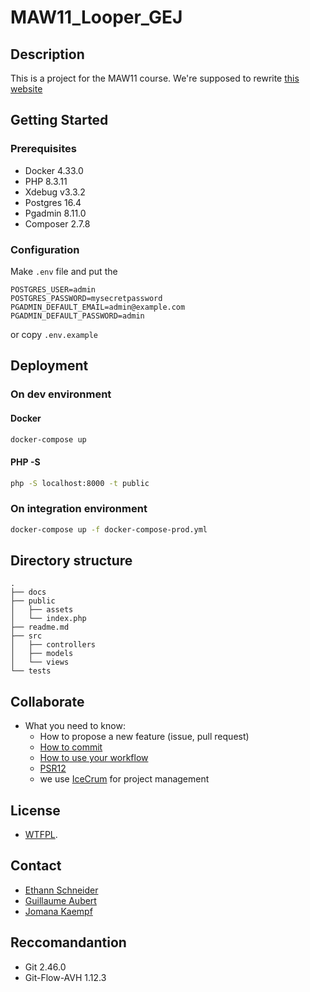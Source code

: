 # MAW11_Looper_GEJ 
## Description

This is a project for the MAW11 course. We're supposed to rewrite [this website](https://maw-looper.mycpnv.ch)

## Getting Started
### Prerequisites

* Docker 4.33.0
* PHP 8.3.11
* Xdebug v3.3.2
* Postgres 16.4
* Pgadmin 8.11.0
* Composer 2.7.8

### Configuration

Make `.env` file 
and put the 
```env
POSTGRES_USER=admin
POSTGRES_PASSWORD=mysecretpassword
PGADMIN_DEFAULT_EMAIL=admin@example.com
PGADMIN_DEFAULT_PASSWORD=admin
```
or copy `.env.example`

## Deployment
### On dev environment
#### Docker 

```bash
docker-compose up
```

#### PHP -S

```bash
php -S localhost:8000 -t public
```

### On integration environment

```bash
docker-compose up -f docker-compose-prod.yml 
```

## Directory structure

```shell
.
├── docs
├── public
│   ├── assets
│   └── index.php
├── readme.md
├── src
│   ├── controllers
│   ├── models
│   └── views
└── tests
```

## Collaborate

* What you need to know:
  * How to propose a new feature (issue, pull request)
  * [How to commit](https://www.conventionalcommits.org/en/v1.0.0/)
  * [How to use your workflow](https://nvie.com/posts/a-successful-git-branching-model/)
  * [PSR12](https://www.php-fig.org/psr/psr-12/)
  * we use [IceCrum](https://icescrum.cpnv.ch/p/MAW11GEJ/#/project) for project management

## License

* [WTFPL](https://en.wikipedia.org/wiki/WTFPL).

## Contact

* [Ethann Schneider](mailto:pf70xyr@eduvaud.ch)
* [Guillaume Aubert](mailto:pt16wqr@eduvaud.ch)
* [Jomana Kaempf](mailto:pp37ufi@eduvaud.ch)

## Reccomandantion 

* Git 2.46.0
* Git-Flow-AVH 1.12.3